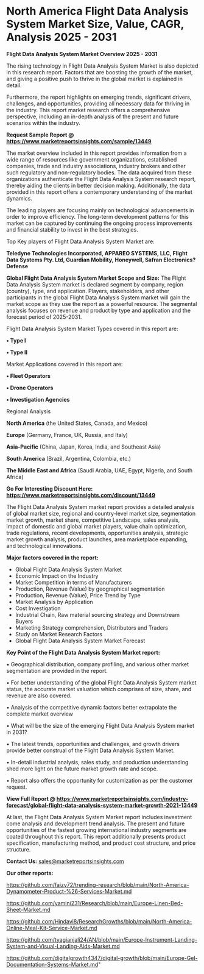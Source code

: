  # North America Flight Data Analysis System Market Size, Value, CAGR, Analysis 2025 - 2031

<Strong> Flight Data Analysis System Market Overview 2025 - 2031</strong>

The rising technology in Flight Data Analysis System Market is also depicted in this research report. Factors that are boosting the growth of the market, and giving a positive push to thrive in the global market is explained in detail.

Furthermore, the report highlights on emerging trends, significant drivers, challenges, and opportunities, providing all necessary data for thriving in the industry. This report market research offers a comprehensive perspective, including an in-depth analysis of the present and future scenarios within the industry.

<strong>Request Sample Report @ <a href=https://www.marketreportsinsights.com/sample/13449>https://www.marketreportsinsights.com/sample/13449</a></strong>

The market overview included in this report provides information from a wide range of resources like government organizations, established companies, trade and industry associations, industry brokers and other such regulatory and non-regulatory bodies. The data acquired from these organizations authenticate the Flight Data Analysis System research report, thereby aiding the clients in better decision making. Additionally, the data provided in this report offers a contemporary understanding of the market dynamics.

The leading players are focusing mainly on technological advancements in order to improve efficiency. The long-term development patterns for this market can be captured by continuing the ongoing process improvements and financial stability to invest in the best strategies.

Top Key players of Flight Data Analysis System Market are:

<strong>Teledyne Technologies Incorporated, APPAREO SYSTEMS, LLC, Flight Data Systems Pty. Ltd, Guardian Mobility, Honeywell, Safran Electronics?Defense</strong>

<strong><b>Global Flight Data Analysis System Market Scope and Size:</b></strong>
The Flight Data Analysis System market is declared segment by company, region (country), type, and application. Players, stakeholders, and other participants in the global Flight Data Analysis System market will gain the market scope as they use the report as a powerful resource. The segmental analysis focuses on revenue and product by type and application and the forecast period of 2025-2031.

Flight Data Analysis System Market Types covered in this report are:

<strong>• Type I

• Type II</strong>

Market Applications covered in this report are:

<strong>• Fleet Operators

• Drone Operators

• Investigation Agencies</strong> 

Regional Analysis

<strong>North America</strong> (the United States, Canada, and Mexico)

<strong>Europe</strong> (Germany, France, UK, Russia, and Italy)

<strong>Asia-Pacific</strong> (China, Japan, Korea, India, and Southeast Asia)

<strong>South America</strong> (Brazil, Argentina, Colombia, etc.)

<strong>The Middle East and Africa</strong> (Saudi Arabia, UAE, Egypt, Nigeria, and South Africa)

<strong>Go For Interesting Discount Here: <a href=https://www.marketreportsinsights.com/discount/13449>https://www.marketreportsinsights.com/discount/13449</a></strong>

The Flight Data Analysis System market report provides a detailed analysis of global market size, regional and country-level market size, segmentation market growth, market share, competitive Landscape, sales analysis, impact of domestic and global market players, value chain optimization, trade regulations, recent developments, opportunities analysis, strategic market growth analysis, product launches, area marketplace expanding, and technological innovations.

<strong><b>Major factors covered in the report:</b></strong>
<ul>
  <li>Global Flight Data Analysis System Market </li>
  <li>Economic Impact on the Industry</li>
  <li>Market Competition in terms of Manufacturers</li>
  <li>Production, Revenue (Value) by geographical segmentation</li>
  <li>Production, Revenue (Value), Price Trend by Type</li>
  <li>Market Analysis by Application</li>
  <li>Cost Investigation</li>
  <li>Industrial Chain, Raw material sourcing strategy and Downstream Buyers</li>
  <li>Marketing Strategy comprehension, Distributors and Traders</li>
  <li>Study on Market Research Factors</li>
  <li>Global Flight Data Analysis System Market Forecast</li>
</ul>

<strong><b>Key Point of the Flight Data Analysis System Market report:</b></strong>

• Geographical distribution, company profiling, and various other market segmentation are provided in the report.

• For better understanding of the global Flight Data Analysis System market status, the accurate market valuation which comprises of size, share, and revenue are also covered.

• Analysis of the competitive dynamic factors better extrapolate the complete market overview

• What will be the size of the emerging Flight Data Analysis System market in 2031?

• The latest trends, opportunities and challenges, and growth drivers provide better construal of the Flight Data Analysis System Market.

• In-detail industrial analysis, sales study, and production understanding shed more light on the future market growth rate and scope.

• Report also offers the opportunity for customization as per the customer request.

<strong><b>View Full Report @ <a href=https://www.marketreportsinsights.com/industry-forecast/global-flight-data-analysis-system-market-growth-2021-13449>https://www.marketreportsinsights.com/industry-forecast/global-flight-data-analysis-system-market-growth-2021-13449</a></b></strong>


At last, the Flight Data Analysis System Market report includes investment come analysis and development trend analysis. The present and future opportunities of the fastest growing international industry segments are coated throughout this report. This report additionally presents product specification, manufacturing method, and product cost structure, and price structure.

<strong>Contact Us:</strong>
sales@marketreportsinsights.com

<strong>Our other reports:</strong>

<a href=https://github.com/faizy72/trending-research/blob/main/North-America-Dynamometer-Product-%26-Services-Market.md>https://github.com/faizy72/trending-research/blob/main/North-America-Dynamometer-Product-%26-Services-Market.md</a>

<a href=https://github.com/yamini231/Research/blob/main/Europe-Linen-Bed-Sheet-Market.md>https://github.com/yamini231/Research/blob/main/Europe-Linen-Bed-Sheet-Market.md</a>

<a href=https://github.com/Hindavi8/ResearchGrowths/blob/main/North-America-Online-Meal-Kit-Service-Market.md>https://github.com/Hindavi8/ResearchGrowths/blob/main/North-America-Online-Meal-Kit-Service-Market.md</a>

<a href=https://github.com/tyagianjali24/AN/blob/main/Europe-Instrument-Landing-System-and-Visual-Landing-Aids-Market.md>https://github.com/tyagianjali24/AN/blob/main/Europe-Instrument-Landing-System-and-Visual-Landing-Aids-Market.md</a>

<a href=https://github.com/digitalgrowth4347/digital-growth/blob/main/Europe-Gel-Documentation-Systems-Market.md>https://github.com/digitalgrowth4347/digital-growth/blob/main/Europe-Gel-Documentation-Systems-Market.md</a>"
